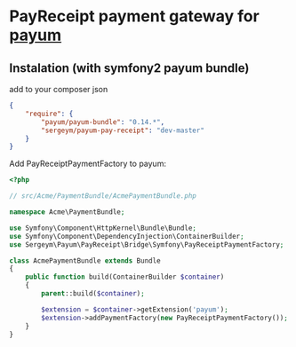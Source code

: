 # PayReceipt payment gateway for [payum](http://payum.org/)

## Instalation (with symfony2 payum bundle)
add to your composer json
```json
{
    "require": {
        "payum/payum-bundle": "0.14.*",
        "sergeym/payum-pay-receipt": "dev-master"
    }
}
```

Add PayReceiptPaymentFactory to payum:
```php
<?php

// src/Acme/PaymentBundle/AcmePaymentBundle.php

namespace Acme\PaymentBundle;

use Symfony\Component\HttpKernel\Bundle\Bundle;
use Symfony\Component\DependencyInjection\ContainerBuilder;
use Sergeym\Payum\PayReceipt\Bridge\Symfony\PayReceiptPaymentFactory;

class AcmePaymentBundle extends Bundle
{
    public function build(ContainerBuilder $container)
    {
        parent::build($container);

        $extension = $container->getExtension('payum');
        $extension->addPaymentFactory(new PayReceiptPaymentFactory());
    }
}
```

